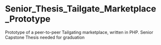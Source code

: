 # Senior_Thesis_Tailgate_Marketplace_Prototype
Prototype of a peer-to-peer Tailgating marketplace, written in PHP. Senior Capstone Thesis needed for graduation

